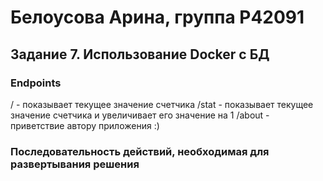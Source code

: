 # Белоусова Арина, группа Р42091
## Задание 7. Использование Docker с БД
### Endpoints
/ - показывает текущее значение счетчика
/stat - показывает текущее значение счетчика и увеличивает его значение на 1
/about - приветствие автору приложения :)

 ### Последовательность действий, необходимая для развертывания решения
